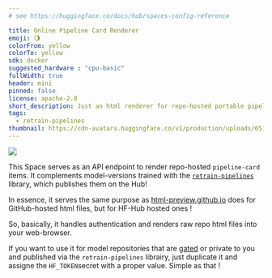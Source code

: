 ```yaml
---
# see https://huggingface.co/docs/hub/spaces-config-reference

title: Online Pipeline Card Renderer
emoji: 🌖
colorFrom: yellow
colorTo: yellow
sdk: docker
suggested_hardware : "cpu-basic"
fullWidth: true
header: mini
pinned: false
license: apache-2.0
short_description: Just an html renderer for repo-hosted portable pipeline-card
tags:
  - retrain-pipelines
thumbnail: https://cdn-avatars.huggingface.co/v1/production/uploads/651e93137b2a2e027f9e55df/96hzBved0YMjCq--s0kad.png
---
```


<img src="https://github.com/user-attachments/assets/82709377-2a46-460e-b2d6-45e6b0be98d7" />


This Space serves as an API endpoint to render repo-hosted `pipeline-card` items. It complements model-versions trained with the <code><a target="_blank" href="https://github.com/aurelienmorgan/retrain-pipelines">retrain-pipelines</a></code> library, which publishes them on the Hub!

In essence, it serves the same purpose as <a target="_blank" href="https://html-preview.github.io/">html-preview.github.io</a> does for GitHub-hosted html files, but for HF-Hub hosted ones&nbsp;!

So, basically, it handles authentication and renders raw repo html files into your web-browser.

<Tip>

If you want to use it for model repositories that are <a target="_blank" href="https://huggingface.co/docs/hub/models-gated">gated</a> or private to you and published via the `retrain-pipelines` librairy, just duplicate it and assigne the `HF_TOKEN`secret with a proper value. Simple as that&nbsp;!

</Tip>


